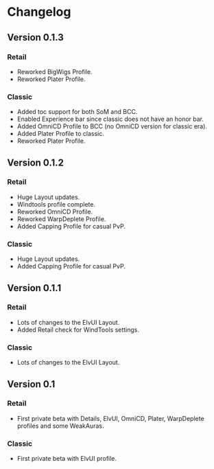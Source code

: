 # Changelog

## Version 0.1.3

### Retail

* Reworked BigWigs Profile.
* Reworked Plater Profile.

### Classic

* Added toc support for both SoM and BCC.
* Enabled Experience bar since classic does not have an honor bar.
* Added OmniCD Profile to BCC (no OmniCD version for classic era).
* Added Plater Profile to classic.
* Reworked Plater Profile.

## Version 0.1.2

### Retail

* Huge Layout updates.
* Windtools profile complete.
* Reworked OmniCD Profile.
* Reworked WarpDeplete Profile.
* Added Capping Profile for casual PvP.

### Classic

* Huge Layout updates.
* Added Capping Profile for casual PvP.

## Version 0.1.1

### Retail

* Lots of changes to the ElvUI Layout.
* Added Retail check for WindTools settings.

### Classic

* Lots of changes to the ElvUI Layout.

## Version 0.1

### Retail

* First private beta with Details, ElvUI, OmniCD, Plater, WarpDeplete profiles and some WeakAuras.

### Classic

* First private beta with ElvUI profile.
